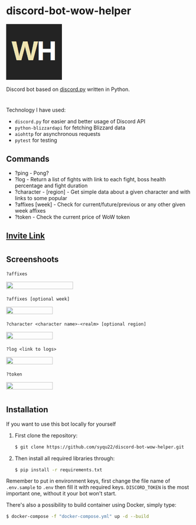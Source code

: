 

# discord-bot-wow-helper

<img src="https://github.com/syqu22/discord-bot-wow-helper/blob/master/img/avatar.png" height=20% width=30%>

Discord bot based on [discord.py](https://discordpy.readthedocs.io/en/stable/) written in Python.

#

Technology I have used:
- `discord.py` for easier and better usage of Discord API
- `python-blizzardapi` for fetching Blizzard data
- `aiohttp` for asynchronous requests
- `pytest` for testing

## Commands

- ?ping - Pong?
- ?log - Return a list of fights with link to each fight, boss health percentage and fight duration
- ?character - [region] - Get simple data about a given character and with links to some popular 
- ?affixes [week] - Check for current/future/previous or any other given week affixes
- ?token - Check the current price of WoW token

## [Invite Link](https://discord.com/api/oauth2/authorize?client_id=842687783523844149&permissions=67584&scope=bot)
#
## Screenshoots

`?affixes`

<img src="https://github.com/syqu22/discord-bot-wow-helper/blob/master/img/affixes_1_command.png" height=50% width=60%>

`?affixes [optional week]`

<img src="https://github.com/syqu22/discord-bot-wow-helper/blob/master/img/affixes_2_command.png" height=30% width=50%>

`?character <character name>-<realm> [optional region]`

<img src="https://github.com/syqu22/discord-bot-wow-helper/blob/master/img/character_command.png" height=45% width=50%>

`?log <link to logs>`

<img src="https://github.com/syqu22/discord-bot-wow-helper/blob/master/img/logs_command.png" height=45% width=50%>

`?token`

<img src="https://github.com/syqu22/discord-bot-wow-helper/blob/master/img/token_command.png" height=30% width=50%>

#

## Installation 

If you want to use this bot locally for yourself

1. First clone the repository:
    ```sh
    $ git clone https://github.com/syqu22/discord-bot-wow-helper.git
    ```

2. Then install all required libraries through:
    ```sh
    $ pip install -r requirements.txt
    ```

Remember to put in environment keys, first change the file name of `.env.sample` to `.env` then fill it with required keys. `DISCORD_TOKEN` is the most important one, without it your bot won't start.

There's also a possibility to build container using Docker, simply type:

```sh
$ docker-compose -f "docker-compose.yml" up -d --build
```
